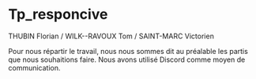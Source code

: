 # Tp_responcive

THUBIN Florian /
WILK--RAVOUX Tom /
SAINT-MARC Victorien

Pour nous répartir le travail, nous nous sommes dit au préalable les partis que nous souhaitions faire. Nous avons utilisé Discord comme moyen de communication.
